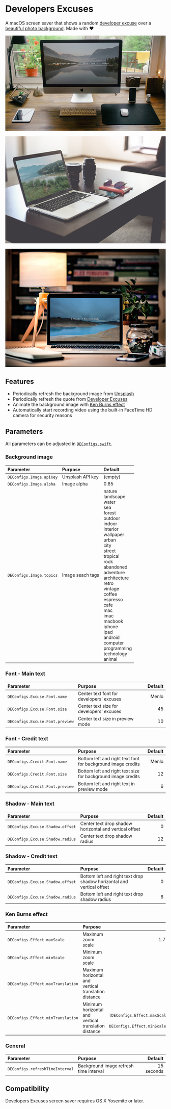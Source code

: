 # Developers Excuses
A macOS screen saver that shows a random [developer excuse](http://www.devexcuses.com) over a [beautiful photo background](https://unsplash.com). Made with ❤

![Screenshot 1](Screenshots/screenshot-1.jpg)

![Screenshot 2](Screenshots/screenshot-2.jpg)

![Screenshot 3](Screenshots/screenshot-3.jpg)

## Features
* Periodically refresh the background image from [Unsplash](https://unsplash.com)
* Periodically refresh the quote from [Developer Excuses](http://www.devexcuses.com)
* Animate the background image with [Ken Burns effect](https://en.wikipedia.org/wiki/Ken_Burns_effect)
* Automatically start recording video using the built-in FaceTime HD camera for security reasons

## Parameters
All parameters can be adjusted in [`DEConfigs.swift`](https://github.com/ayltai/Developers-Excuses/blob/master/DevExcuses/Sources/DEConfigs.swift).

### Background image
| Parameter                | Purpose          | Default                                                                                                                                                                                                                                                                                                                         |
|:-------------------------|:-----------------|:--------------------------------------------------------------------------------------------------------------------------------------------------------------------------------------------------------------------------------------------------------------------------------------------------------------------------------|
| `DEConfigs.Image.apiKey` | Unsplash API key | (empty)                                                                                                                                                                                                                                                                                                                         |
| `DEConfigs.Image.alpha`  | Image alpha      | 0.85                                                                                                                                                                                                                                                                                                                            |
| `DEConfigs.Image.topics` | Image seach tags | nature<br>landscape<br>water<br>sea<br>forest<br>outdoor<br>indoor<br>interior<br>wallpaper<br>urban<br>city<br>street<br>tropical<br>rock<br>abandoned<br>adventure<br>architecture<br>retro<br>vintage<br>coffee<br>espresso<br>cafe<br>mac<br>imac<br>macbook<br>iphone<br>ipad<br>android<br>computer<br>programming<br>technology<br>animal |

### Font - Main text
| Parameter                       | Purpose                                  | Default |
|:--------------------------------|:-----------------------------------------|--------:|
| `DEConfigs.Excuse.Font.name`    | Center text font for developers' excuses | Menlo   |
| `DEConfigs.Excuse.Font.size`    | Center text size for developers' excuses | 45      |
| `DEConfigs.Excuse.Font.preview` | Center text size in preview mode         | 10      |

### Font - Credit text
| Parameter                       | Purpose                                                      | Default |
|:--------------------------------|:-------------------------------------------------------------|--------:|
| `DEConfigs.Credit.Font.name`    | Bottom left and right text font for background image credits | Menlo   |
| `DEConfigs.Credit.Font.size`    | Bottom left and right text size for background image credits | 12      |
| `DEConfigs.Credit.Font.preview` | Bottom left and right text in preview mode                   | 6       |

### Shadow - Main text
| Parameter                        | Purpose                                                | Default |
|:---------------------------------|:-------------------------------------------------------|--------:|
| `DEConfigs.Excuse.Shadow.offset` | Center text drop shadow horizontal and vertical offset | 0       |
| `DEConfigs.Excuse.Shadow.radius` | Center text drop shadow radius                         | 12      |

### Shadow - Credit text
| Parameter                        | Purpose                                                               | Default |
|:---------------------------------|:----------------------------------------------------------------------|--------:|
| `DEConfigs.Excuse.Shadow.offset` | Bottom left and right text drop shadow horizontal and vertical offset | 0       |
| `DEConfigs.Excuse.Shadow.radius` | Bottom left and right text drop shadow radius                         | 6       |

### Ken Burns effect
| Parameter                         | Purpose                                              |                                                            |
|:----------------------------------|:-----------------------------------------------------|-----------------------------------------------------------:|
| `DEConfigs.Effect.maxScale`       | Maximum zoom scale                                   | 1.75                                                       |
| `DEConfigs.Effect.minScale`       | Minimum zoom scale                                   | 1                                                          |
| `DEConfigs.Effect.maxTranslation` | Maximum horizontal and vertical translation distance | 0                                                          |
| `DEConfigs.Effect.minTranslation` | Minimum horizontal and vertical translation distance | `-(DEConfigs.Effect.maxScale - DEConfigs.Effect.minScale)` |

### General
| Parameter                       | Purpose                                   | Default        |
|:--------------------------------|:------------------------------------------|---------------:|
| `DEConfigs.refreshTimeInterval` | Background image refresh time interval    | 15 seconds     |

## Compatibility
Developers Excuses screen saver requires OS X Yosemite or later.
